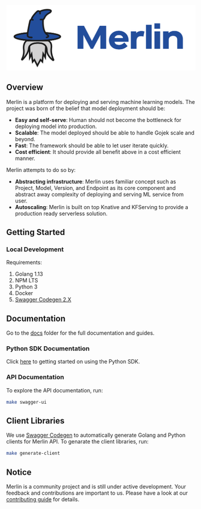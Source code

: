 <p align="center"><img src="./docs/images/merlin-with-text.png" width="550"/></p>

## Overview

Merlin is a platform for deploying and serving machine learning models. The project was born of the belief that model deployment should be:

* **Easy and self-serve**: Human should not become the bottleneck for deploying model into production.
* **Scalable**: The model deployed should be able to handle Gojek scale and beyond.
* **Fast**: The framework should be able to let user iterate quickly.
* **Cost efficient**: It should provide all benefit above in a cost efficient manner.

Merlin attempts to do so by:

* **Abstracting infrastructure**: Merlin uses familiar concept such as Project, Model, Version, and Endpoint as its core component and abstract away complexity of deploying and serving ML service from user.
* **Autoscaling**: Merlin is built on top Knative and KFServing to provide a production ready serverless solution.

## Getting Started

### Local Development

Requirements:

1. Golang 1.13
1. NPM LTS
1. Python 3
1. Docker
1. [Swagger Codegen 2.X](https://github.com/swagger-api/swagger-codegen)

## Documentation

Go to the [docs](/docs) folder for the full documentation and guides.

### Python SDK Documentation

Click [here](https://merlin-sdk.readthedocs.io) to getting started on using the Python SDK.

### API Documentation

To explore the API documentation, run:

```bash
make swagger-ui
```

## Client Libraries

We use [Swagger Codegen](https://github.com/swagger-api/swagger-codegen) to automatically generate Golang and Python clients for Merlin API. To genarate the client libraries, run:

```bash
make generate-client
```

## Notice

Merlin is a community project and is still under active development. Your feedback and contributions are important to us. Please have a look at our [contributing guide](CONTRIBUTING.md) for details.
